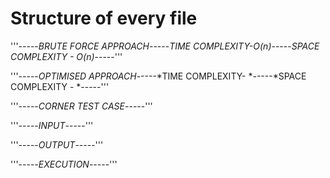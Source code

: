 
<h1> Structure of every file</h1>

'''-----*BRUTE FORCE APPROACH*-----*TIME COMPLEXITY-O(n)*-----*SPACE COMPLEXITY - O(n)*-----'''

'''-----*OPTIMISED APPROACH*-----*TIME COMPLEXITY- *-----*SPACE COMPLEXITY - *-----'''

'''-----*CORNER TEST CASE*-----'''

'''-----*INPUT*-----'''

'''-----*OUTPUT*-----'''

'''-----*EXECUTION*-----'''

